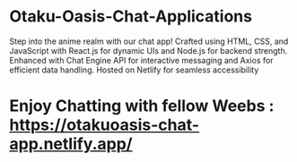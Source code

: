 # Otaku-Oasis-Chat-Applications
Step into the anime realm with our chat app! Crafted using HTML, CSS, and JavaScript with React.js for dynamic UIs and Node.js for backend strength. Enhanced with Chat Engine API for interactive messaging and Axios for efficient data handling. Hosted on Netlify for seamless accessibility

# Enjoy Chatting with fellow Weebs : https://otakuoasis-chat-app.netlify.app/
